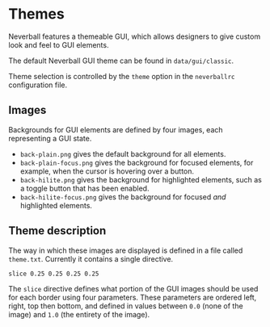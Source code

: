 # Themes

Neverball features a themeable GUI, which allows designers to give custom look and feel to GUI elements.

The default Neverball GUI theme can be found in `data/gui/classic`.

Theme selection is controlled by the `theme` option in the `neverballrc` configuration file.

## Images

Backgrounds for GUI elements are defined by four images, each representing a GUI state.

* `back-plain.png` gives the default background for all elements.
* `back-plain-focus.png` gives the background for focused elements, for example, when the cursor is hovering over a button.
* `back-hilite.png` gives the background for highlighted elements, such as a toggle button that has been enabled.
* `back-hilite-focus.png` gives the background for focused *and* highlighted elements.

## Theme description

The way in which these images are displayed is defined in a file called `theme.txt`. Currently it contains a single directive.

    slice 0.25 0.25 0.25 0.25

The `slice` directive defines what portion of the GUI images should be used for each border using four parameters. These parameters are ordered left, right, top then bottom, and defined in values between `0.0` (none of the image) and `1.0` (the entirety of the image).
